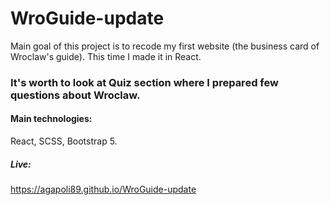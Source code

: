 # WroGuide-update

Main goal of this project is to recode my first website (the business card of Wroclaw's guide). This time I made it in React.

### It's worth to look at Quiz section where I prepared few questions about Wroclaw.

#### Main technologies:
React, SCSS, Bootstrap 5.

##### Live: 
https://agapoli89.github.io/WroGuide-update


